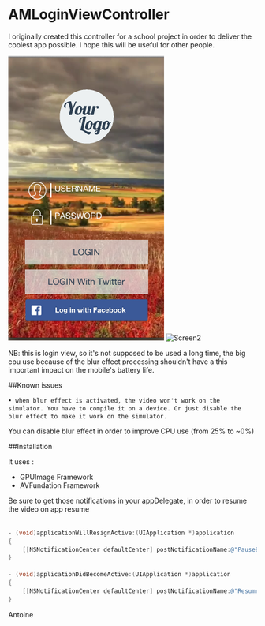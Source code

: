 AMLoginViewController
==================

I originally created this controller for a school project in order to deliver the coolest app possible. I hope this will be useful for other people.


![Screen1](https://raw.githubusercontent.com/mtonio91/AMLoginViewController/master/screenshot1.png)
![Screen2](https://raw.githubusercontent.com/mtonio91/AMLoginViewController/master/screenshot2.png)



NB: this is login view, so it's not supposed to be used a long time,  the big cpu use because of the blur effect processing shouldn't have a this important impact on the mobile's battery life.

##Known issues


    • when blur effect is activated, the video won't work on the simulator. You have to compile it on a device. Or just disable the blur effect to make it work on the simulator.

You can disable blur effect in order to improve CPU use (from 25% to ~0%)


##Installation

It uses : 
- GPUImage Framework
- AVFundation Framework

Be sure to get those notifications in your appDelegate, in order to resume the video on app resume

```objective-c

- (void)applicationWillResignActive:(UIApplication *)application
{
    [[NSNotificationCenter defaultCenter] postNotificationName:@"PauseBgVideo"object:self];
}

- (void)applicationDidBecomeActive:(UIApplication *)application
{
    [[NSNotificationCenter defaultCenter] postNotificationName:@"ResumeBgVideo"object:self];
}
```


Antoine
